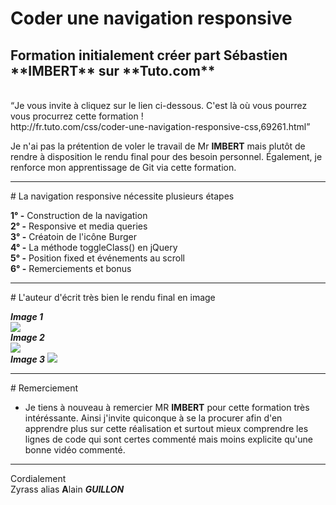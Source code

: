 # Coder une navigation responsive
<h2>Formation initialement créer part Sébastien **IMBERT** sur **Tuto.com**</h2><br />
<q>Je vous invite à cliquez sur le lien ci-dessous. C'est là où vous pourrez vous procurrez cette formation !<br />
http://fr.tuto.com/css/coder-une-navigation-responsive-css,69261.html</q><br />

Je n'ai pas la prétention de voler le travail de Mr **IMBERT** mais plutôt de rendre à disposition le rendu final pour des besoin personnel. Également, je renforce mon apprentissage de Git via cette formation.
<hr />
# La navigation responsive nécessite plusieurs étapes<br />

**1° -** Construction de la navigation<br />
**2° -** Responsive et media queries<br />
**3° -** Créatoin de l'icône Burger<br />
**4° -** La méthode toggleClass() en jQuery<br />
**5° -** Position fixed et événements au scroll<br />
**6° -** Remerciements et bonus<br />
<hr />
# L'auteur d'écrit très bien le rendu final en image<br />

***Image 1***<br />
<img src="http://fr-images.tuto.net/gallery/69/69261/10523071.jpg" /> <br />
***Image 2***<br />
<img src="http://fr-images.tuto.net/gallery/69/69261/10523081.jpg" /> <br />
***Image 3***
<img src="http://fr-images.tuto.net/gallery/69/69261/10523091.jpg" /> <br />
<hr />
# Remerciement

- Je tiens à nouveau à remercier MR **IMBERT** pour cette formation très intéréssante. Ainsi j'invite quiconque à se la procurer afin d'en apprendre plus sur cette réalisation et surtout mieux comprendre les lignes de code qui sont certes commenté mais moins explicite qu'une bonne vidéo commenté. 
<hr />

Cordialement <br />
Zyrass alias **A**lain ***GUILLON***
